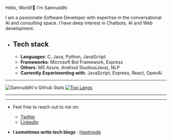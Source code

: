 
### <p align="center">
  Hello, World!👋 I'm Samruddhi 
</p>
  
I am a passionate Software Developer with expertise in the conversational AI and consulting space. I have deep interest in Chatbots, AI and Web development.


- ## Tech stack

  - **Languages**: C, Java, Python, JavaScript
  - **Frameworks**: Microsoft Bot Framework, Express
  - **Others**: MS Azure, Andriod Studios(Java), NLP
  - **Currently Experimenting with**: JavaScript, Express, React, OpenAI

---


<img align="left" alt="Samruddhi's Github Stats" src="https://github-readme-stats.vercel.app/api?username=samrudhi0909&show_icons=true&hide_border=true" />

[![Top Langs](https://github-readme-stats.vercel.app/api/top-langs/?username=samrudhi0909&layout=compact)](https://github.com/samrudhi0909/github-readme-stats)


---

---



- Feel free to reach out to me on:

  - [Twitter](https://twitter.com/Samruddhi0909)
  - [LinkedIn](https://www.linkedin.com/in/samruddhi-sangale-21680a1b1/)
    
- **I sometimes write tech blogs** : [Hashnode](https://samrudhi0909.hashnode.dev)

